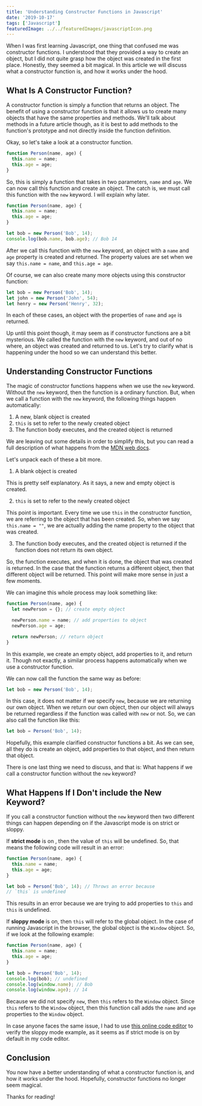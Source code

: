 ```yaml
---
title: 'Understanding Constructor Functions in Javascript'
date: '2019-10-17'
tags: ['Javascript']
featuredImage: ../../featuredImages/javascriptIcon.png
---
```


When I was first learning Javascript, one thing that confused me was constructor functions. I understood that they provided a way to create an object, but I did not quite grasp how the object was created in the first place. Honestly, they seemed a bit magical. In this article we will discuss what a constructor function is, and how it works under the hood.

## What Is A Constructor Function?

A constructor function is simply a function that returns an object. The benefit of using a constructor function is that it allows us to create many objects that have the same properties and methods. We'll talk about methods in a future article though, as it is best to add methods to the function's prototype and not directly inside the function definition.

Okay, so let's take a look at a constructor function.

```js
function Person(name, age) {
  this.name = name;
  this.age = age;
}
```

So, this is simply a function that takes in two parameters, `name` and `age`. We can now call this function and create an object. The catch is, we must call this function with the `new` keyword. I will explain why later.

```js
function Person(name, age) {
  this.name = name;
  this.age = age;
}

let bob = new Person('Bob', 14);
console.log(bob.name, bob.age); // Bob 14
```

After we call this function with the `new` keyword, an object with a `name` and `age` property is created and returned. The property values are set when we say `this.name = name`, and `this.age = age`.

Of course, we can also create many more objects using this constructor function:

```js
let bob = new Person('Bob', 14);
let john = new Person('John', 54);
let henry = new Person('Henry', 32);
```

In each of these cases, an object with the properties of `name` and `age` is returned.

Up until this point though, it may seem as if constructor functions are a bit mysterious. We called the function with the `new` keyword, and out of no where, an object was created and returned to us. Let's try to clarify what is happening under the hood so we can understand this better.

## Understanding Constructor Functions

The magic of constructor functions happens when we use the `new` keyword. Without the `new` keyword, then the function is a ordinary function. But, when we call a function with the `new` keyword, the following things happen automatically:

1. A new, blank object is created
2. `this` is set to refer to the newly created object
3. The function body executes, and the created object is returned

We are leaving out some details in order to simplify this, but you can read a full description of what happens from the [MDN web docs](https://developer.mozilla.org/en-US/docs/Web/JavaScript/Reference/Operators/new).

Let's unpack each of these a bit more.

1.  A blank object is created

This is pretty self explanatory. As it says, a new and empty object is created.

2.  `this` is set to refer to the newly created object

This point is important. Every time we use `this` in the constructor function, we are referring to the object that has been created. So, when we say `this.name = ""`, we are actually adding the name
property to the object that was created.

3.  The function body executes, and the created object is returned if the function does not return its own object.

So, the function executes, and when it is done, the object that was created is returned. In the case that the function returns a different object, then that different object will be returned. This point will make more sense in just a few moments.

We can imagine this whole process may look something like:

```js
function Person(name, age) {
  let newPerson = {}; // create empty object

  newPerson.name = name; // add properties to object
  newPerson.age = age;

  return newPerson; // return object
}
```

In this example, we create an empty object, add properties to it, and return it. Though not exactly, a similar process happens automatically when we use a constructor function.

We can now call the function the same way as before:

```js
let bob = new Person('Bob', 14);
```

In this case, it does not matter if we specify `new`, because we are returning our own object. When we return our own object, then our object will always be returned regardless if the function was called with `new` or not. So, we can also call the function like this:

```js
let bob = Person('Bob', 14);
```

Hopefully, this example clarified constructor functions a bit. As we can see, all they do is create an object, add properties to that object, and then return that object.

There is one last thing we need to discuss, and that is: What happens if we call a constructor function without the `new` keyword?

## What Happens If I Don't include the New Keyword?

If you call a constructor function without the `new` keyword then two different things can happen depending on if the Javascript mode is on strict or sloppy.

If **strict mode** is on , then the value of `this` will be undefined. So, that means the following code will result in an error:

```js
function Person(name, age) {
  this.name = name;
  this.age = age;
}

let bob = Person('Bob', 14); // Throws an error because
// `this` is undefined
```

This results in an error because we are trying to add properties to `this` and `this` is undefined.

If **sloppy mode** is on, then `this` will refer to the global object. In the case of running Javascript in the browser, the global object is the `Window` object. So, if we look at the following example:

```js
function Person(name, age) {
  this.name = name;
  this.age = age;
}

let bob = Person('Bob', 14);
console.log(bob); // undefined
console.log(window.name); // Bob
console.log(window.age); // 14
```

Because we did not specify `new`, then `this` refers to the `Window` object. Since `this` refers to the `Window` object, then this function call adds the `name` and `age` properties to the `Window` object.

In case anyone faces the same issue, I had to use [this online code editor](https://playcode.io/) to verify the sloppy mode example, as it seems as if strict mode is on by default in my code editor.

## Conclusion

You now have a better understanding of what a constructor function is, and how it works under the hood. Hopefully, constructor functions no longer seem magical.

Thanks for reading!
